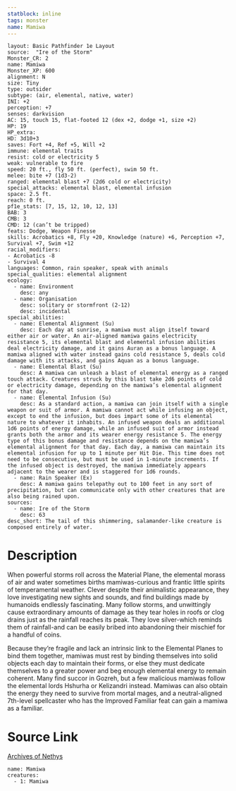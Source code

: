 ```yaml
---
statblock: inline
tags: monster
name: Mamiwa
---
```

```statblock
layout: Basic Pathfinder 1e Layout
source:  "Ire of the Storm"
Monster_CR: 2
name: Mamiwa
Monster_XP: 600
alignment: N
size: Tiny
type: outsider
subtype: (air, elemental, native, water)
INI: +2
perception: +7
senses: darkvision
AC: 15, touch 15, flat-footed 12 (dex +2, dodge +1, size +2)
HP: 19
HP_extra: 
HD: 3d10+3
saves: Fort +4, Ref +5, Will +2
immune: elemental traits
resist: cold or electricity 5
weak: vulnerable to fire
speed: 20 ft., fly 50 ft. (perfect), swim 50 ft.
melee: bite +7 (1d3-2)
ranged: elemental blast +7 (2d6 cold or electricity)
special_attacks: elemental blast, elemental infusion
space: 2.5 ft.
reach: 0 ft.
pf1e_stats: [7, 15, 12, 10, 12, 13]
BAB: 3
CMB: 3
CMD: 12 (can’t be tripped)
feats: Dodge, Weapon Finesse
skills: Acrobatics +8, Fly +20, Knowledge (nature) +6, Perception +7, Survival +7, Swim +12
racial_modifiers:
- Acrobatics -8
- Survival 4
languages: Common, rain speaker, speak with animals
special_qualities: elemental alignment
ecology:
  - name: Environment
    desc: any
  - name: Organisation
    desc: solitary or stormfront (2-12)
    desc: incidental
special_abilities:
  - name: Elemental Alignment (Su)
    desc: Each day at sunrise, a mamiwa must align itself toward either air or water. An air-aligned mamiwa gains electricity resistance 5, its elemental blast and elemental infusion abilities deal electricity damage, and it gains Auran as a bonus language. A mamiwa aligned with water instead gains cold resistance 5, deals cold damage with its attacks, and gains Aquan as a bonus language.
  - name: Elemental Blast (Su)
    desc: A mamiwa can unleash a blast of elemental energy as a ranged touch attack. Creatures struck by this blast take 2d6 points of cold or electricity damage, depending on the mamiwa’s elemental alignment for that day.
  - name: Elemental Infusion (Su)
    desc: As a standard action, a mamiwa can join itself with a single weapon or suit of armor. A mamiwa cannot act while infusing an object, except to end the infusion, but does impart some of its elemental nature to whatever it inhabits. An infused weapon deals an additional 1d6 points of energy damage, while an infused suit of armor instead grants both the armor and its wearer energy resistance 5. The energy type of this bonus damage and resistance depends on the mamiwa’s elemental alignment for that day. Each day, a mamiwa can maintain its elemental infusion for up to 1 minute per Hit Die. This time does not need to be consecutive, but must be used in 1-minute increments. If the infused object is destroyed, the mamiwa immediately appears adjacent to the wearer and is staggered for 1d6 rounds.
  - name: Rain Speaker (Ex)
    desc: A mamiwa gains telepathy out to 100 feet in any sort of precipitation, but can communicate only with other creatures that are also being rained upon.
sources:
  - name: Ire of the Storm
    desc: 63
desc_short: The tail of this shimmering, salamander-like creature is composed entirely of water.
```
# Description
When powerful storms roll across the Material Plane, the elemental morass of air and water sometimes births mamiwas-curious and frantic little spirits of temperamental weather. Clever despite their animalistic appearance, they love investigating new sights and sounds, and find buildings made by humanoids endlessly fascinating. Many follow storms, and unwittingly cause extraordinary amounts of damage as they tear holes in roofs or clog drains just as the rainfall reaches its peak. They love silver-which reminds them of rainfall-and can be easily bribed into abandoning their mischief for a handful of coins.

Because they’re fragile and lack an intrinsic link to the Elemental Planes to bind them together, mamiwas must rest by binding themselves into solid objects each day to maintain their forms, or else they must dedicate themselves to a greater power and beg enough elemental energy to remain coherent. Many find succor in Gozreh, but a few malicious mamiwas follow the elemental lords Hshurha or Kelizandri instead. Mamiwas can also obtain the energy they need to survive from mortal mages, and a neutral-aligned 7th-level spellcaster who has the Improved Familiar feat can gain a mamiwa as a familiar.
# Source Link
[Archives of Nethys](https://aonprd.com/MonsterDisplay.aspx?ItemName=Mamiwa)
```encounter-table
name: Mamiwa
creatures:
  - 1: Mamiwa
```

